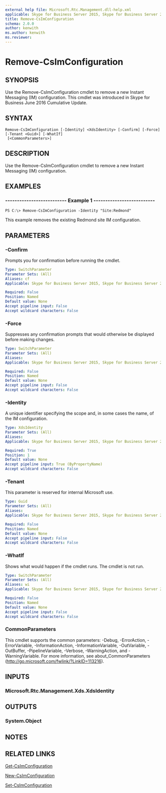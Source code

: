 ```yaml
---
external help file: Microsoft.Rtc.Management.dll-help.xml
applicable: Skype for Business Server 2015, Skype for Business Server 2019
title: Remove-CsImConfiguration
schema: 2.0.0
author: kenwith
ms.author: kenwith
ms.reviewer:
---
```


# Remove-CsImConfiguration

## SYNOPSIS
Use the Remove-CsImConfiguration cmdlet to remove a new Instant Messaging (IM) configuration. This cmdlet was introduced in Skype for Business June 2016 Cumulative Update.

## SYNTAX

```
Remove-CsImConfiguration [-Identity] <XdsIdentity> [-Confirm] [-Force] [-Tenant <Guid>] [-WhatIf]
 [<CommonParameters>]
```

## DESCRIPTION
Use the Remove-CsImConfiguration cmdlet to remove a new Instant Messaging (IM) configuration.

## EXAMPLES

### -------------------------- Example 1 --------------------------
```
PS C:\> Remove-CsImConfiguration -Identity "Site:Redmond"
```

This example removes the existing Redmond site IM configuration.

## PARAMETERS

### -Confirm
Prompts you for confirmation before running the cmdlet.

```yaml
Type: SwitchParameter
Parameter Sets: (All)
Aliases: cf
Applicable: Skype for Business Server 2015, Skype for Business Server 2019

Required: False
Position: Named
Default value: None
Accept pipeline input: False
Accept wildcard characters: False
```

### -Force
Suppresses any confirmation prompts that would otherwise be displayed before making changes.

```yaml
Type: SwitchParameter
Parameter Sets: (All)
Aliases: 
Applicable: Skype for Business Server 2015, Skype for Business Server 2019

Required: False
Position: Named
Default value: None
Accept pipeline input: False
Accept wildcard characters: False
```

### -Identity
A unique identifier specifying the scope and, in some cases the name, of the IM configuration.

```yaml
Type: XdsIdentity
Parameter Sets: (All)
Aliases: 
Applicable: Skype for Business Server 2015, Skype for Business Server 2019

Required: True
Position: 1
Default value: None
Accept pipeline input: True (ByPropertyName)
Accept wildcard characters: False
```

### -Tenant
This parameter is reserved for internal Microsoft use.

```yaml
Type: Guid
Parameter Sets: (All)
Aliases: 
Applicable: Skype for Business Server 2015, Skype for Business Server 2019

Required: False
Position: Named
Default value: None
Accept pipeline input: False
Accept wildcard characters: False
```

### -WhatIf
Shows what would happen if the cmdlet runs. The cmdlet is not run.

```yaml
Type: SwitchParameter
Parameter Sets: (All)
Aliases: wi
Applicable: Skype for Business Server 2015, Skype for Business Server 2019

Required: False
Position: Named
Default value: None
Accept pipeline input: False
Accept wildcard characters: False
```

### CommonParameters
This cmdlet supports the common parameters: -Debug, -ErrorAction, -ErrorVariable, -InformationAction, -InformationVariable, -OutVariable, -OutBuffer, -PipelineVariable, -Verbose, -WarningAction, and -WarningVariable. For more information, see about_CommonParameters (http://go.microsoft.com/fwlink/?LinkID=113216).

## INPUTS

### Microsoft.Rtc.Management.Xds.XdsIdentity

## OUTPUTS

### System.Object

## NOTES

## RELATED LINKS
[Get-CsImConfiguration](https://docs.microsoft.com/powershell/module/skype/get-csimconfiguration?view=skype-ps)

[New-CsImConfiguration](https://docs.microsoft.com/powershell/module/skype/new-csimconfiguration?view=skype-ps)

[Set-CsImConfiguration](https://docs.microsoft.com/powershell/module/skype/set-csimconfiguration?view=skype-ps)
